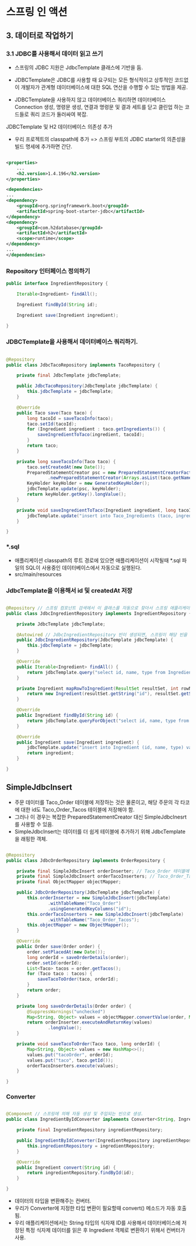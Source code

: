 # 스프링 인 액션

## 3. 데이터로 작업하기

### 3.1 JDBC를 사용해서 데이터 읽고 쓰기

- 스프링의 JDBC 지원은 JdbcTemplate 클래스에 기반을 둠.
- JDBCTemplate은 JDBC를 사용할 때 요구되는 모든 형식적이고 상투적인 코드없이 개발자가 관계형 데이터베이스에 대한 SQL 연산을 수행할 수 있는 방법을 제공.

- JDBCTemplate을 사용하지 않고 데이터베이스 쿼리하면 데이터베이스 Connection 생성, 명령문 생성, 연결과 명령문 및 결과 세트를 닫고 클린업 하는 코드들로 쿼리 코드가 둘러싸여 복잡.

JDBCTemplate 및 H2 데이터베이스 의존성 추가

- 우리 프로젝트의 classpath에 추가 => 스프링 부트의 JDBC starter의 의존성을 빌드 명세에 추가하면 간단.

```xml

<properties>
    ...
    <h2.version>1.4.196</h2.version>
</properties>

<dependencies>
...
<dependency>
    <groupId>org.springframework.boot</groupId>
    <artifactId>spring-boot-starter-jdbc</artifactId>
</dependency>
<dependency>
    <groupId>com.h2database</groupId>
    <artifactId>h2</artifactId>
    <scope>runtime</scope>
</dependency>
...
</dependencies>

```

### Repository 인터페이스 정의하기

```java
public interface IngredientRepository {

	Iterable<Ingredient> findAll();

	Ingredient findById(String id);

	Ingredient save(Ingredient ingredient);

}

```

### JDBCTemplate을 사용해서 데이터베이스 쿼리하기.

```java

@Repository
public class JdbcTacoRepository implements TacoRepository {

	private final JdbcTemplate jdbcTemplate;

	public JdbcTacoRepository(JdbcTemplate jdbcTemplate) {
		this.jdbcTemplate = jdbcTemplate;
	}

	@Override
	public Taco save(Taco taco) {
		long tacoId = saveTacoInfo(taco);
		taco.setId(tacoId);
		for (Ingredient ingredient : taco.getIngredients()) {
			saveIngredientToTaco(ingredient, tacoId);
		}
		return taco;
	}

	private long saveTacoInfo(Taco taco) {
		taco.setCreatedAt(new Date());
		PreparedStatementCreator psc = new PreparedStatementCreatorFactory("insert into Taco (name, createdAt) values(?, ?)", Types.VARCHAR, Types.TIMESTAMP)
				.newPreparedStatementCreator(Arrays.asList(taco.getName(), new Timestamp(taco.getCreatedAt().getTime())));
		KeyHolder keyHolder = new GeneratedKeyHolder();
		jdbcTemplate.update(psc, keyHolder);
		return keyHolder.getKey().longValue();
	}

	private void saveIngredientToTaco(Ingredient ingredient, long tacoId) {
		jdbcTemplate.update("insert into Taco_Ingredients (taco, ingredient) values (?, ?)", tacoId, ingredient.getId());
	}

}
```

### *.sql

- 애플리케이션 classpath의 루트 경로에 있으면 애플리케이션이 시작될때 *.sql 파일의 SQL이 사용중인 데이터베이스에서 자동으로 실행된다.
- src/main/resources

### JdbcTemplate을 이용해서 id 및 createdAt 저장

```java

@Repository // 스프링 컴포넌트 검색에서 이 클래스를 자동으로 찾아서 스프링 애플리케이션 컨텍스트의 빈으로 생성해 줌.
public class JdbcIngredientRepository implements IngredientRepository {

	private JdbcTemplate jdbcTemplate;

	@Autowired // JdbcIngredientRepository 빈이 생성되면, 스프링이 해당 빈을 JDBCTemplate에 주입한다. (사실 @Autowired 안해줘도 되지만 책 따라함)
	public JdbcIngredientRepository(JdbcTemplate jdbcTemplate) {
		this.jdbcTemplate = jdbcTemplate;
	}

	@Override
	public Iterable<Ingredient> findAll() {
		return jdbcTemplate.query("select id, name, type from Ingredient", this::mapRowToIngredient);
	}

	private Ingredient mapRowToIngredient(ResultSet resultSet, int rowNum) throws SQLException {
		return new Ingredient(resultSet.getString("id"), resultSet.getString("name"), Ingredient.Type.valueOf(resultSet.getString("type")));
	}

	@Override
	public Ingredient findById(String id) {
		return jdbcTemplate.queryForObject("select id, name, type from Ingredient where id=?", this::mapRowToIngredient, id);
	}

	@Override
	public Ingredient save(Ingredient ingredient) {
		jdbcTemplate.update("insert into Ingredient (id, name, type) values (?, ?, ?)", ingredient.getId(), ingredient.getName(), ingredient.getType().toString());
		return ingredient;
	}

}

```

## SimpleJdbcInsert

- 주문 데이터를 Taco_Order 테이블에 저장하는 것은 물론이고, 해당 주문의 각 타코에 대한 id도 Taco_Order_Tacos 테이블에 저장해야 함.
- 그러나 이 경우는 복잡한 PreparedStatementCreator 대신 SimpleJdbcInesrt를 사용할 수 있음.
- SimpleJdbcInsert는 데이터를 더 쉽게 테이블에 추가하기 위해 JdbcTemplate을 래핑한 객체.

```java

@Repository
public class JdbcOrderRepository implements OrderRepository {

	private final SimpleJdbcInsert orderInserter; // Taco_Order 테이블에 주문 데이터를 추가하기 위해 구성, 이떄 Order 객체의 id 속성 값은 데이터베이스가 생성해 주는 것을 사용.
	private final SimpleJdbcInsert orderTacoInserters; // Taco_Order_Tacos 테이블에 해당 주문 id 및 이것과 연관된 타코들의 id를 추가하기 위해 구성.
	private final ObjectMapper objectMapper;

	public JdbcOrderRepository(JdbcTemplate jdbcTemplate) {
		this.orderInserter = new SimpleJdbcInsert(jdbcTemplate)
				.withTableName("Taco_Order")
				.usingGeneratedKeyColumns("id");
		this.orderTacoInserters = new SimpleJdbcInsert(jdbcTemplate)
				.withTableName("Taco_Order_Tacos");
		this.objectMapper = new ObjectMapper();
	}

	@Override
	public Order save(Order order) {
		order.setPlacedAt(new Date());
		long orderId = saveOrderDetails(order);
		order.setId(orderId);
		List<Taco> tacos = order.getTacos();
		for (Taco taco : tacos) {
			saveTacoToOrder(taco, orderId);
		}
		return order;
	}

	private long saveOrderDetails(Order order) {
		@SuppressWarnings("unchecked")
		Map<String, Object> values = objectMapper.convertValue(order, Map.class);
		return orderInserter.executeAndReturnKey(values)
				.longValue();
	}

	private void saveTacoToOrder(Taco taco, long orderId) {
		Map<String, Object> values = new HashMap<>();
		values.put("tacoOrder", orderId);
		values.put("taco", taco.getId());
		orderTacoInserters.execute(values);
	}

}

```

### Converter

```java

@Component // 스프링에 의해 자동 생성 및 주입되는 빈으로 생성.
public class IngredientByIdConverter implements Converter<String, Ingredient> {

	private final IngredientRepository ingredientRepository;

	public IngredientByIdConverter(IngredientRepository ingredientRepository) {
		this.ingredientRepository = ingredientRepository;
	}

	@Override
	public Ingredient convert(String id) {
		return ingredientRepository.findById(id);
	}

}

```

- 데이터의 타입을 변환해주는 컨버터.
- 우리가 Converter에 지정한 타입 변환이 필요할때 convert() 메소드가 자동 호출됨.
- 우리 애플리케이션에서는 String 타입의 식자재 ID를 사용해서 데이터베이스에 저장된 특정 식자제 데이터를 읽은 후 Ingredient 객체로 변환하기 위해서 컨버터가 사용.
